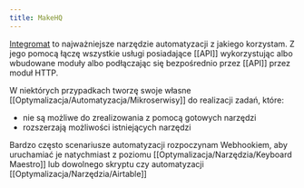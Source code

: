 ```yaml
---
title: MakeHQ
---
```


[Integromat](https://Integromat.com/) to najważniejsze narzędzie automatyzacji z jakiego korzystam. Z jego pomocą łączę wszystkie usługi posiadające [[API]] wykorzystując albo wbudowane moduły albo podłączając się bezpośrednio przez [[API]] przez moduł HTTP. 

W niektórych przypadkach tworzę swoje własne [[Optymalizacja/Automatyzacja/Mikroserwisy]] do realizacji zadań, które: 
- nie są możliwe do zrealizowania z pomocą gotowych narzędzi
- rozszerzają możliwości istniejących narzędzi

Bardzo często scenariusze automatyzacji rozpoczynam Webhookiem, aby uruchamiać je natychmiast z poziomu [[Optymalizacja/Narzędzia/Keyboard Maestro]] lub dowolnego skryptu czy automatyzacji [[Optymalizacja/Narzędzia/Airtable]]
